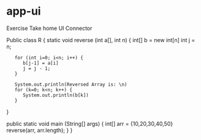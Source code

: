 # app-ui
Exercise Take home UI Connector

Public class R { 
   static void reverse (int a[], int n) {
       int[] b = new int[n]
       int j = n;

       for (int i=0; i<n; i++) {
          b[j-1] = a[i]
          j = j - 1;
       }

       System.out.println(Reversed Array is: \n)
       for (k=0; k<n; k++) {
          System.out.println(b[k])
       }
   }


   public static void main (String[] args) {
       int[] arr = {10,20,30,40,50}
       reverse(arr, arr.length);
   }
}
